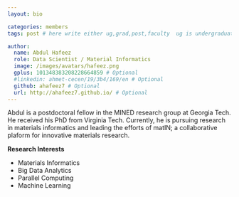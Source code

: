 ```yaml
---
layout: bio

categories: members
tags: post # here write either ug,grad,post,faculty  ug is undergraduate, grad self explanatory, post is for post docs and visiting professors

author:
  name: Abdul Hafeez
  role: Data Scientist / Material Informatics 
  image: /images/avatars/hafeez.png
  gplus: 101348383208228664859 # Optional
  #linkedin: ahmet-cecen/19/3b4/169/en # Optional
  github: ahafeez7 # Optional
  url: http://ahafeez7.github.io/ # Optional
---
```


Abdul is a postdoctoral fellow in the MINED research group at Georgia Tech. He received his PhD from Virginia Tech. Currently, he is pursuing research in materials informatics and leading the efforts of matIN; a collaborative plaform for innovative materials research. 

**Research Interests**

* Materials Informatics
* Big Data Analytics
* Parallel Computing
* Machine Learning
